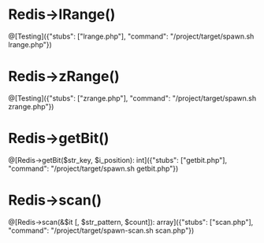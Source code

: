 # Redis->lRange()
@[Testing]({"stubs": ["lrange.php"], "command": "/project/target/spawn.sh lrange.php"})

# Redis->zRange()
@[Testing]({"stubs": ["zrange.php"], "command": "/project/target/spawn.sh zrange.php"})

# Redis->getBit()
@[Redis->getBit($str_key, $i_position): int]({"stubs": ["getbit.php"], "command": "/project/target/spawn.sh getbit.php"})

# Redis->scan()
@[Redis->scan(&$it [, $str_pattern, $count]): array]({"stubs": ["scan.php"], "command": "/project/target/spawn-scan.sh scan.php"})
